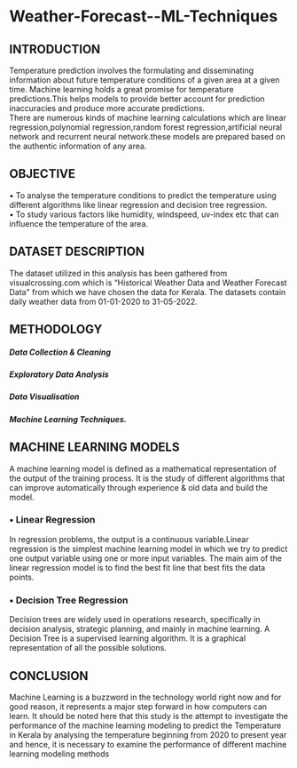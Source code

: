 # Weather-Forecast--ML-Techniques

## INTRODUCTION
Temperature prediction involves the formulating and disseminating information about future temperature conditions of a given area at a given time.
Machine learning holds a great promise for temperature predictions.This helps models to provide better account for prediction inaccuracies and produce more accurate predictions.
<br />
There are numerous kinds of machine learning calculations which are linear regression,polynomial regression,random forest regression,artificial neural network and recurrent neural network.these models are prepared based on the authentic information of any area.

## OBJECTIVE
•	To analyse the temperature conditions to predict the temperature using different algorithms like linear regression and decision tree regression.
<br />
•	To study various factors like humidity, windspeed, uv-index etc  that can influence the  temperature of the area.

## DATASET DESCRIPTION
The dataset utilized in this analysis has been gathered from visualcrossing.com which is “Historical Weather Data and Weather Forecast Data" from which we have chosen the data for Kerala. The datasets contain daily weather data from 01-01-2020 to 31-05-2022.

## METHODOLOGY
##### Data Collection & Cleaning
##### Exploratory Data Analysis
##### Data Visualisation
##### Machine Learning Techniques.

## MACHINE LEARNING MODELS
A machine learning model is defined as a mathematical representation of the output of the training process. It is the study of different algorithms that can improve automatically through experience & old data and build the model. 
### •	Linear Regression
 In regression problems, the output is a continuous variable.Linear regression is the simplest machine learning model in which we try to predict one output variable using one or more input variables.
The main aim of the linear regression model is to find the best fit line that best fits the data points. 
### •	Decision Tree Regression
Decision trees are widely used in operations research, specifically in decision analysis, strategic planning, and mainly in machine learning. A Decision Tree is a supervised learning algorithm. It is a graphical representation of all the possible solutions. 

## CONCLUSION
Machine Learning is a buzzword in the technology world right now and for good reason, it represents a major step forward in how computers can learn. 
It should be noted here that this study is the attempt to investigate the performance of the machine learning modeling to predict the Temperature  in Kerala by analysing the temperature beginning from 2020 to present year  and hence, it is necessary to examine the performance of different machine learning modeling methods
